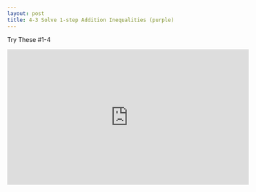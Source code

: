 ```yaml
---
layout: post
title: 4-3 Solve 1-step Addition Inequalities (purple)
---
```

Try These #1-4
<iframe width="560" height="315" src="https://www.youtube.com/embed/9LbvPZqZhDU" frameborder="0" allowfullscreen></iframe>
